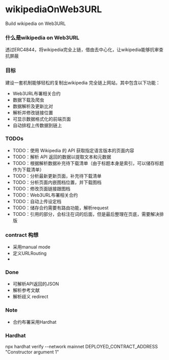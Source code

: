 # wikipediaOnWeb3URL
Build wikipedia on Web3URL

### 什么是wikipedia on Web3URL

透过ERC4844，将wikipedia完全上链，借由去中心化，让wikipedia能够抗审查抗屏蔽

### 目标

建设一套机制能够轻松的复制出wikipedia 完全链上网站，其中包含以下功能：

- Web3URL布署相关合约
- 数据下载及爬虫
- 数据解析及更新比对
- 解析并修改链接位置
- 可显示数据格式化的前端页面
- 自动排程上传数据到链上




### TODOs

- TODO：使用 Wikipedia 的 API 获取指定语言版本的页面内容
- TODO：解析 API 返回的数据以提取文本和元数据
- TODO：根据解析数据补充待下载清单（由于标题本身是索引，可以储存标题作为下载清单）
- TODO：分析最新更新页面，补充待下载清单
- TODO：分析页面内嵌图档位置，并下载图档
- TODO：修改页面链接跟图档
- TODO：Web3URL布署相关合约
- TODO：自动上传设定档
- TODO：储存合约需要有路由功能，解析request
- TODO：引用的部分，会标注在词的后面，但是最后整理在页底，需要解决排版

### contract 构想
- 采用manual mode
- 定义URLRouting
- 


### Done

- 可解析API返回的JSON
- 解析参考文献
- 解析歧义 redirect


### Note
- 合约布署采用Hardhat

### Hardhat 

npx hardhat verify --network mainnet DEPLOYED_CONTRACT_ADDRESS "Constructor argument 1"


